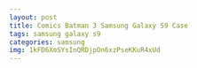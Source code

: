 ```yaml
---
layout: post
title: Comics Batman 3 Samsung Galaxy S9 Case
tags: samsung galaxy s9
categories: samsung
img: 1kFD6XmSYsInQRDjpOn6xzPseKKuR4xUd
---
```

